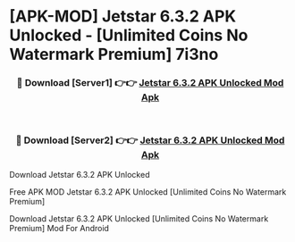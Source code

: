 # [APK-MOD] Jetstar 6.3.2 APK Unlocked - [Unlimited Coins No Watermark Premium] 7i3no



<div align="center">
<h3>🔴 Download [Server1] 👉👉 <a href="https://momento.my/?title=Jetstar_6.3.2_APK_Unlocked">Jetstar 6.3.2 APK Unlocked Mod Apk</a></h3><br>

<h3>🔴 Download [Server2] 👉👉 <a href="https://momento.my/?title=Jetstar_6.3.2_APK_Unlocked">Jetstar 6.3.2 APK Unlocked Mod Apk</a></h3>
</div>



Download Jetstar 6.3.2 APK Unlocked 

Free APK MOD Jetstar 6.3.2 APK Unlocked [Unlimited Coins No Watermark Premium]

Download Jetstar 6.3.2 APK Unlocked [Unlimited Coins No Watermark Premium] Mod For Android
